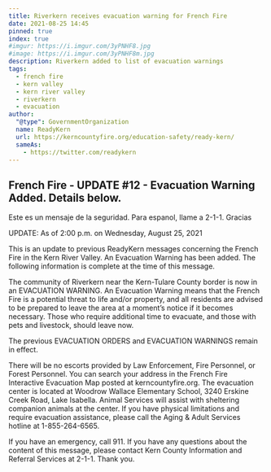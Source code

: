 ```yaml
---
title: Riverkern receives evacuation warning for French Fire
date: 2021-08-25 14:45
pinned: true
index: true
#imgur: https://i.imgur.com/3yPNHF8.jpg
#image: https://i.imgur.com/3yPNHF8m.jpg
description: Riverkern added to list of evacuation warnings
tags:
  - french fire
  - kern valley
  - kern river valley
  - riverkern
  - evacuation
author:
  "@type": GovernmentOrganization
  name: ReadyKern
  url: https://kerncountyfire.org/education-safety/ready-kern/
  sameAs:
    - https://twitter.com/readykern
---
```

## French Fire - UPDATE #12 - Evacuation Warning Added. Details below.

Este es un mensaje de la seguridad. Para espanol, llame a 2-1-1. Gracias

UPDATE: As of 2:00 p.m. on Wednesday, August 25, 2021

This is an update to previous ReadyKern messages concerning the French Fire in the Kern River Valley. An Evacuation Warning has been added. The following information is complete at the time of this message.

The community of Riverkern near the Kern-Tulare County border is now in an EVACUATION WARNING.
An Evacuation Warning means that the French Fire is a potential threat to life and/or property, and all residents are advised to be prepared to leave the area at a moment’s notice if it becomes necessary. Those who require additional time to evacuate, and those with pets and livestock, should leave now.

The previous EVACUATION ORDERS and EVACUATION WARNINGS remain in effect.

There will be no escorts provided by Law Enforcement, Fire Personnel, or Forest Personnel.
You can search your address in the French Fire Interactive Evacuation Map posted at kerncountyfire.org.
The evacuation center is located at Woodrow Wallace Elementary School, 3240 Erskine Creek Road, Lake Isabella. Animal Services will assist with sheltering companion animals at the center.
If you have physical limitations and require evacuation assistance, please call the Aging & Adult Services hotline at 1-855-264-6565.

If you have an emergency, call 911. If you have any questions about the content of this message, please contact Kern County Information and Referral Services at 2-1-1. Thank you.
